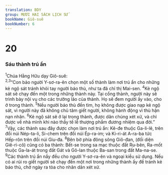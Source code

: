 ```yaml
---
translation: BDY
group: MƯƠI HAI SÁCH LỊCH SỬ
bookName: Giô-suê 
bookNumber: 6
---
```


<div class="title"><h1>20</h1><h3>Sáu thành trú ẩn</h3></div>
<span class="verse gios_20_1"><sup>1</sup>Chúa Hằng Hữu dạy Giô-suê:<br/></span>
<span class="verse gios_20_2 gios_20_3"><sup>2,3</sup>“Con bảo người Y-sơ-ra-ên chọn một số thành làm nơi trú ẩn cho những kẻ ngộ sát tránh khỏi tay người báo thù, như ta đã chỉ thị Mai-sen. </span>
<span class="verse gios_20_4"><sup>4</sup>Kẻ ngộ sát sẽ chạy đến một trong những thành này. Tại cổng thành, người này sẽ trình bày nội vụ cho các trưởng lão của thành. Họ sẽ đem người ấy vào, cho ở trong thành. </span>
<span class="verse gios_20_5"><sup>5</sup>Nếu người báo thù đến tìm, họ không được giao nạp kẻ ngộ sát, vì người này đã không chủ tâm giết người, không hành động vì thù hận nạn nhân. </span>
<span class="verse gios_20_6"><sup>6</sup>Kẻ ngộ sát sẽ ở lại trong thành, được dân chúng xét xử, và chỉ được về nhà mình khi nào thầy tế lễ thượng phẩm đương nhiệm qua đời.”<br/></span>
<span class="verse gios_20_7"><sup>7</sup>Vậy, các thành sau đây được chọn làm nơi trú ẩn: Kê-đe thuộc Ga-li-lê, trên đồi núi Nép-ta-li, Si-chem trên đồi núi Ép-ra-im; và Ki-ri-át A-ra-ba tức Hếp-rôn trên đồi núi Giu-đa. </span>
<span class="verse gios_20_8"><sup>8</sup>Bên bờ phía đông sông Giô-đan, (đối diện Giê-ri-cô) cũng có ba thành: Bết-se trong sa mạc thuộc đất Ru-bên, Ra-mốt thuộc Ga-la-át trong đất Gát và Gô-lan thuộc Ba-san trong đất Ma-na-se. </span>
<span class="verse gios_20_9"><sup>9</sup>Các thành trú ẩn nầy đều cho người Y-sơ-ra-ên và ngoại kiều sử dụng. Nếu có ai rủi ro giết người sẽ chạy đến một nơi trong những thành ấy để tránh kẻ báo thù, chờ ngày ra tòa cho nhân dân xét xử.</span>
